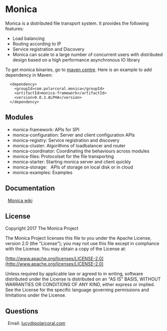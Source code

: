 # Monica
Monica is a distributed file transport system. It provides the following features:
*  Load balancing  
*  Routing according to IP   
*  Service registration and Discovery  
*  Monica can scale to a large number of concurrent users with distributed design based on a high performance asynchronous IO library

  To get monica binaries, go to [maven centre](http://search.maven.org/#search%7Cga%7C1%7Cmonica). Here is an example to add dependency in Maven:
  
      <dependency>
        <groupId>com.polarcoral.monica</groupId>
        <artifactId>monica-framework</artifactId>
        <version>0.0.3.ALPHA</version>
      </dependency>
## Modules
*  monica-framework:    APIs for SPI
*  monica-configuration:    Server and client configuration APIs
*  monica-registry:    Service registration and discovery
*  monica-cluster:    Algorithms of loadbalancer and router
*  monica-coordinator:    Coordinating the behaviours across modules
*  monica-files:    Protocolset for the file transporting
*  monica-starter:    Starting monica server and client quickly
*  monica-storage:    APIs of storage on local disk or in cloud
*  monica-examples:    Examples
## Documentation
   [Monica wiki](https://github.com/polarcoral/monica/wiki/Getting-started)
## License
  Copyright 2017 The Monica Project
 
  The Monica Project licenses this file to you under the Apache License,
  version 2.0 (the "License"); you may not use this file except in compliance
  with the License. You may obtain a copy of the License at:  <br />
   
   [http://www.apache.org/licenses/LICENSE-2.0](http://www.apache.org/licenses/LICENSE-2.0)  <br />
 
 Unless required by applicable law or agreed to in writing, software
  distributed under the License is distributed on an "AS IS" BASIS, WITHOUT
  WARRANTIES OR CONDITIONS OF ANY KIND, either express or implied. See the
  License for the specific language governing permissions and limitations
  under the License.
  
## Questions
   Email: lucy@polarcoral.com
